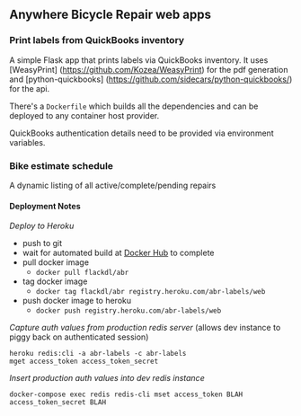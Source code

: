 ## Anywhere Bicycle Repair web apps

### Print labels from QuickBooks inventory

A simple Flask app that prints labels via QuickBooks inventory.  It uses [WeasyPrint] (https://github.com/Kozea/WeasyPrint) for the pdf generation and [python-quickbooks] (https://github.com/sidecars/python-quickbooks/) for the api.

There's a `Dockerfile` which builds all the dependencies and can be deployed to any container host provider.

QuickBooks authentication details need to be provided via environment variables.

### Bike estimate schedule

A dynamic listing of all active/complete/pending repairs


#### Deployment Notes
*Deploy to Heroku*
- push to git
- wait for automated build at [Docker Hub](https://hub.docker.com/r/flackdl/abr/builds/) to complete
- pull docker image
  - `docker pull flackdl/abr`
- tag docker image
  - `docker tag flackdl/abr registry.heroku.com/abr-labels/web`
- push docker image to heroku
  - `docker push registry.heroku.com/abr-labels/web`
  
*Capture auth values from production redis server* (allows dev instance to piggy back on authenticated session)

    heroku redis:cli -a abr-labels -c abr-labels
    mget access_token access_token_secret
 
*Insert production auth values into dev redis instance*

    docker-compose exec redis redis-cli mset access_token BLAH access_token_secret BLAH